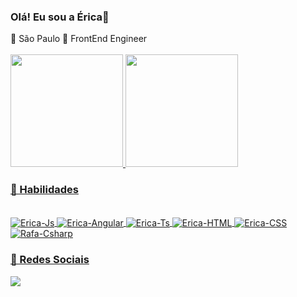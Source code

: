 ### Olá! Eu sou a Érica👋
  <div style="display: inline_block">
  📌 São Paulo
  💼 FrontEnd Engineer
  </div>
  
<br />

<div align="left">
  <a href="https://github.com/EricaSobral">
  <img height="180em" src="https://github-readme-stats.vercel.app/api?username=ericasobral&show_icons=true&theme=dracula&include_all_commits=true&count_private=true"/>
  <img height="180em" src="https://github-readme-stats.vercel.app/api/top-langs/?username=ericasobral&layout=compact&langs_count=7&theme=dracula"/>
</div>
  
  
 ### 🚀 Habilidades
 <div style="display: inline_block"><br>
  <img align="center" alt="Erica-Js" src="https://img.shields.io/badge/JavaScript-F7DF1E?style=for-the-badge&logo=javascript&logoColor=black">
  <img align="center" alt="Erica-Angular" src="https://img.shields.io/badge/Angular-DD0031?style=for-the-badge&logo=angular&logoColor=white">
  <img align="center" alt="Erica-Ts" src="https://img.shields.io/badge/TypeScript-007ACC?style=for-the-badge&logo=typescript&logoColor=white">
  <img align="center" alt="Erica-HTML" src="https://img.shields.io/badge/HTML5-E34F26?style=for-the-badge&logo=html5&logoColor=white">
  <img align="center" alt="Erica-CSS"  src="https://img.shields.io/badge/CSS3-1572B6?style=for-the-badge&logo=css3&logoColor=white">
  <img align="center" alt="Rafa-Csharp"  src="https://img.shields.io/badge/C%23-239120?style=for-the-badge&logo=c-sharp&logoColor=white">
</div>
  
  ### 💬 Redes Sociais
  
  <a href="https://www.linkedin.com/in/ericasobral/">
    <img src="https://img.shields.io/badge/linkedin-%230077B5.svg?&style=for-the-badge&logo=linkedin&logoColor=white" />
</a>
